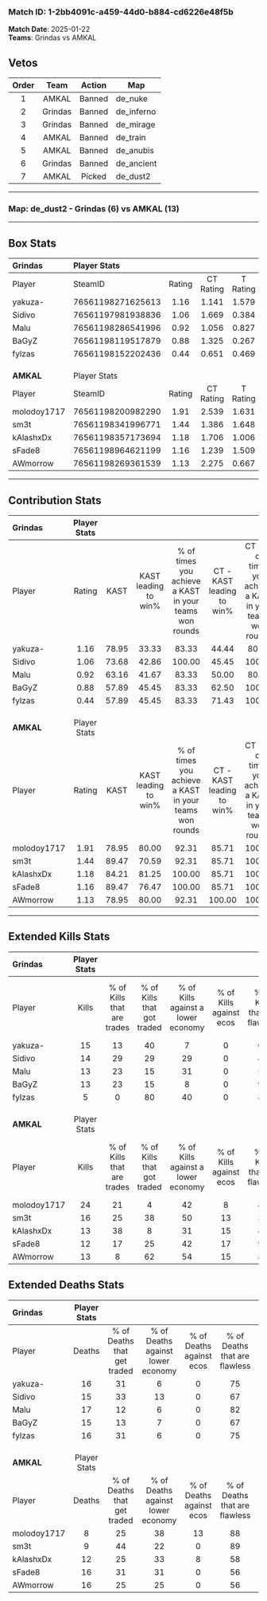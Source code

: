 ### Match ID: 1-2bb4091c-a459-44d0-b884-cd6226e48f5b  
**Match Date**: 2025-01-22  
**Teams**: Grindas vs AMKAL  

## Vetos  

| Order | Team | Action | Map |
| :---: | :--: | :----: | --- |
| 1 | AMKAL | Banned | de_nuke |
| 2 | Grindas | Banned | de_inferno |
| 3 | Grindas | Banned | de_mirage |
| 4 | AMKAL | Banned | de_train |
| 5 | AMKAL | Banned | de_anubis |
| 6 | Grindas | Banned | de_ancient |
| 7 | AMKAL | Picked | de_dust2 |

---  

### **Map**: de_dust2 - Grindas (6) vs AMKAL (13)  
---  

## Box Stats  

| **Grindas** | Player Stats      |        |           |          |       |       |       |         |        |      |     |
| :- | :- | :-: | :-: | :-: | :-: | :-: | :-: | :-: | :-: | :-: | :-: |
| Player      | SteamID           | Rating | CT Rating | T Rating | KAST  |  ADR  | Kills | Assists | Deaths | K/D  | HS% |
| yakuza-     | 76561198271625613 |  1.16  |   1.141   |  1.579   | 78.95 | 82.6  |  15   |    5    |   16   | 0.94 | 66  |
| Sidivo      | 76561197981938836 |  1.06  |   1.669   |  0.384   | 73.68 | 70.1  |  14   |    3    |   15   | 0.93 | 64  |
| Malu        | 76561198286541996 |  0.92  |   1.056   |  0.827   | 63.16 | 82.0  |  13   |    3    |   17   | 0.76 | 53  |
| BaGyZ       | 76561198119517879 |  0.88  |   1.325   |  0.267   | 57.89 | 65.1  |  13   |    3    |   15   | 0.87 | 23  |
| fylzas      | 76561198152202436 |  0.44  |   0.651   |  0.469   | 57.89 | 49.6  |   5   |    4    |   16   | 0.31 | 80  |
|             |                   |        |           |          |       |       |       |         |        |      |     |
|             |                   |        |           |          |       |       |       |         |        |      |     |
|             |                   |        |           |          |       |       |       |         |        |      |     |
| **AMKAL**   | Player Stats      |        |           |          |       |       |       |         |        |      |     |
| Player      | SteamID           | Rating | CT Rating | T Rating | KAST  |  ADR  | Kills | Assists | Deaths | K/D  | HS% |
| molodoy1717 | 76561198200982290 |  1.91  |   2.539   |  1.631   | 78.95 | 119.5 |  24   |    4    |   8    | 3.00 | 37  |
| sm3t        | 76561198341996771 |  1.44  |   1.386   |  1.648   | 89.47 | 74.2  |  16   |    2    |   9    | 1.78 | 43  |
| kAlashxDx   | 76561198357173694 |  1.18  |   1.706   |  1.006   | 84.21 | 69.6  |  13   |    5    |   12   | 1.08 | 53  |
| sFade8      | 76561198964621199 |  1.16  |   1.239   |  1.509   | 89.47 | 87.8  |  12   |   12    |   16   | 0.75 | 75  |
| AWmorrow    | 76561198269361539 |  1.13  |   2.275   |  0.667   | 78.95 | 96.1  |  13   |    9    |   16   | 0.81 | 61  |
---  

## Contribution Stats  

| **Grindas** | Player Stats |       |                      |                                                        |                           |                                                             |                          |                                                            |
| :- | :-: | :-: | :-: | :-: | :-: | :-: | :-: | :-: |
| Player      |    Rating    | KAST  | KAST leading to win% | % of times you achieve a KAST in your teams won rounds | CT - KAST leading to win% | CT - % of times you achieve a KAST in your teams won rounds | T - KAST leading to win% | T - % of times you achieve a KAST in your teams won rounds |
| yakuza-     |     1.16     | 78.95 |        33.33         |                         83.33                          |           44.44           |                            80.00                            |          16.67           |                           100.00                           |
| Sidivo      |     1.06     | 73.68 |        42.86         |                         100.00                         |           45.45           |                           100.00                            |          33.33           |                           100.00                           |
| Malu        |     0.92     | 63.16 |        41.67         |                         83.33                          |           50.00           |                            80.00                            |          25.00           |                           100.00                           |
| BaGyZ       |     0.88     | 57.89 |        45.45         |                         83.33                          |           62.50           |                           100.00                            |           0.00           |                            0.00                            |
| fylzas      |     0.44     | 57.89 |        45.45         |                         83.33                          |           71.43           |                           100.00                            |           0.00           |                            0.00                            |
|             |              |       |                      |                                                        |                           |                                                             |                          |                                                            |
|             |              |       |                      |                                                        |                           |                                                             |                          |                                                            |
|             |              |       |                      |                                                        |                           |                                                             |                          |                                                            |
| **AMKAL**   | Player Stats |       |                      |                                                        |                           |                                                             |                          |                                                            |
| Player      |    Rating    | KAST  | KAST leading to win% | % of times you achieve a KAST in your teams won rounds | CT - KAST leading to win% | CT - % of times you achieve a KAST in your teams won rounds | T - KAST leading to win% | T - % of times you achieve a KAST in your teams won rounds |
| molodoy1717 |     1.91     | 78.95 |        80.00         |                         92.31                          |           85.71           |                           100.00                            |          75.00           |                           85.71                            |
| sm3t        |     1.44     | 89.47 |        70.59         |                         92.31                          |           85.71           |                           100.00                            |          60.00           |                           85.71                            |
| kAlashxDx   |     1.18     | 84.21 |        81.25         |                         100.00                         |           85.71           |                           100.00                            |          77.78           |                           100.00                           |
| sFade8      |     1.16     | 89.47 |        76.47         |                         100.00                         |           85.71           |                           100.00                            |          70.00           |                           100.00                           |
| AWmorrow    |     1.13     | 78.95 |        80.00         |                         92.31                          |          100.00           |                           100.00                            |          66.67           |                           85.71                            |
---  

## Extended Kills Stats  

| **Grindas** | Player Stats |                            |                            |                                    |                         |                              |                                 |                                       |                    |           |
| :- | :-: | :-: | :-: | :-: | :-: | :-: | :-: | :-: | :-: | :-: |
| Player      |    Kills     | % of Kills that are trades | % of Kills that got traded | % of Kills against a lower economy | % of Kills against ecos | % of Kills that are flawless | % of Kills that are close duels | % of Kills that are assisted by flash | Pistol Round Kills | AWP Kills |
| yakuza-     |      15      |             13             |             40             |                 7                  |            0            |              67              |                7                |                   0                   |         0          |     3     |
| Sidivo      |      14      |             29             |             29             |                 29                 |            0            |              43              |                0                |                  21                   |         0          |     2     |
| Malu        |      13      |             23             |             15             |                 31                 |            0            |              54              |                8                |                   0                   |         0          |     0     |
| BaGyZ       |      13      |             23             |             15             |                 8                  |            0            |              92              |                0                |                   0                   |         7          |     1     |
| fylzas      |      5       |             0              |             80             |                 40                 |            0            |              80              |                0                |                   0                   |         0          |     0     |
|             |              |                            |                            |                                    |                         |                              |                                 |                                       |                    |           |
|             |              |                            |                            |                                    |                         |                              |                                 |                                       |                    |           |
|             |              |                            |                            |                                    |                         |                              |                                 |                                       |                    |           |
| **AMKAL**   | Player Stats |                            |                            |                                    |                         |                              |                                 |                                       |                    |           |
| Player      |    Kills     | % of Kills that are trades | % of Kills that got traded | % of Kills against a lower economy | % of Kills against ecos | % of Kills that are flawless | % of Kills that are close duels | % of Kills that are assisted by flash | Pistol Round Kills | AWP Kills |
| molodoy1717 |      24      |             21             |             4              |                 42                 |            8            |              83              |                4                |                   0                   |         16         |     5     |
| sm3t        |      16      |             25             |             38             |                 50                 |           13            |              38              |               19                |                  13                   |         0          |     1     |
| kAlashxDx   |      13      |             38             |             8              |                 31                 |           15            |              85              |                8                |                   0                   |         0          |     0     |
| sFade8      |      12      |             17             |             25             |                 42                 |           17            |              92              |                8                |                  17                   |         0          |     2     |
| AWmorrow    |      13      |             8              |             62             |                 54                 |           15            |              85              |                0                |                   8                   |         0          |     2     |
## Extended Deaths Stats  

| **Grindas** | Player Stats |                             |                                   |                          |                               |                            |                           |               |
| :- | :-: | :-: | :-: | :-: | :-: | :-: | :-: | :-: |
| Player      |    Deaths    | % of Deaths that get traded | % of Deaths against lower economy | % of Deaths against ecos | % of Deaths that are flawless | % of Deaths that are close | % of Deaths while blinded | Deaths to AWP |
| yakuza-     |      16      |             31              |                 6                 |            0             |              75               |             6              |            13             |       2       |
| Sidivo      |      15      |             33              |                13                 |            0             |              67               |             7              |             0             |       5       |
| Malu        |      17      |             12              |                 6                 |            0             |              82               |             6              |             6             |       5       |
| BaGyZ       |      15      |             13              |                 7                 |            0             |              67               |             7              |            13             |       3       |
| fylzas      |      16      |             31              |                 6                 |            0             |              75               |             13             |             0             |       1       |
|             |              |                             |                                   |                          |                               |                            |                           |               |
|             |              |                             |                                   |                          |                               |                            |                           |               |
|             |              |                             |                                   |                          |                               |                            |                           |               |
| **AMKAL**   | Player Stats |                             |                                   |                          |                               |                            |                           |               |
| Player      |    Deaths    | % of Deaths that get traded | % of Deaths against lower economy | % of Deaths against ecos | % of Deaths that are flawless | % of Deaths that are close | % of Deaths while blinded | Deaths to AWP |
| molodoy1717 |      8       |             25              |                38                 |            13            |              88               |             0              |             0             |       1       |
| sm3t        |      9       |             44              |                22                 |            0             |              89               |             0              |             0             |       0       |
| kAlashxDx   |      12      |             25              |                33                 |            8             |              58               |             8              |            17             |       2       |
| sFade8      |      16      |             31              |                31                 |            0             |              56               |             0              |             0             |       2       |
| AWmorrow    |      16      |             25              |                25                 |            0             |              56               |             6              |             6             |       2       |
